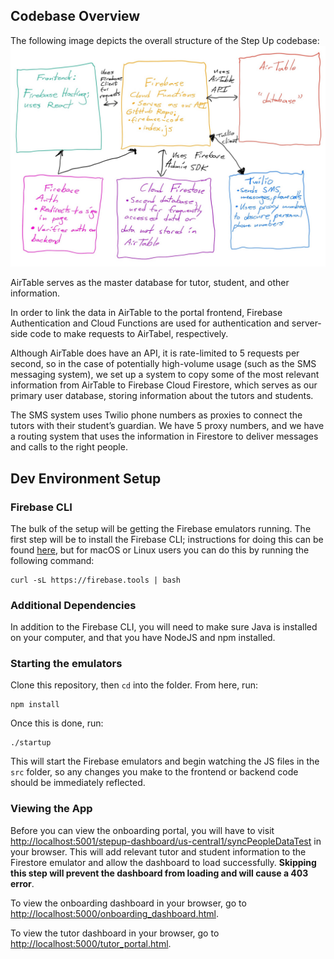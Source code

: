 ## Codebase Overview
The following image depicts the overall structure of the Step Up codebase:
![System flow chart](system_flow_chart.jpg) 

AirTable serves as the master database for tutor, student, and other information.

In order to link the data in AirTable to the portal frontend, Firebase Authentication and Cloud Functions are used for authentication and server-side code to make requests to AirTabel, respectively. 

Although AirTable does have an API, it is rate-limited to 5 requests per second, so in the case of potentially high-volume usage (such as the SMS messaging system), we set up a system to copy some of the most relevant information from AirTable to Firebase Cloud Firestore, which serves as our primary user database, storing information about the tutors and students. 

The SMS system uses Twilio phone numbers as proxies to connect the tutors with their student’s guardian. We have 5 proxy numbers, and we have a routing system that uses the information in Firestore to deliver messages and calls to the right people.

## Dev Environment Setup
### Firebase CLI
The bulk of the setup will be getting the Firebase emulators running. The first step will be to install the Firebase CLI; instructions for doing this can be found [here](https://firebase.google.com/docs/cli#install-cli-mac-linux), but for macOS or Linux users you can do this by running the following command:
```
curl -sL https://firebase.tools | bash
```

### Additional Dependencies
In addition to the Firebase CLI, you will need to make sure Java is installed on your computer, and that you have NodeJS and npm installed.

### Starting the emulators
Clone this repository, then `cd` into the folder. From here, run:
```
npm install
```
Once this is done, run:
```
./startup
```
This will start the Firebase emulators and begin watching the JS files in the `src` folder, so any changes you make to the frontend or backend code should be immediately reflected.

### Viewing the App
Before you can view the onboarding portal, you will have to visit [http://localhost:5001/stepup-dashboard/us-central1/syncPeopleDataTest](http://localhost:5001/stepup-dashboard/us-central1/syncPeopleDataTest) in your browser. This will add relevant tutor and student information to the Firestore emulator and allow the dashboard to load successfully. **Skipping this step will prevent the dashboard from loading and will cause a 403 error**.

To view the onboarding dashboard in your browser, go to [http://localhost:5000/onboarding_dashboard.html](http://localhost:5000/onboarding_dashboard.html). 

To view the tutor dashboard in your browser, go to [http://localhost:5000/tutor_portal.html](http://localhost:5000/tutor_portal.html).
